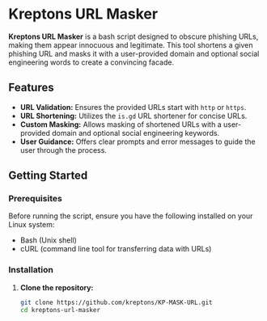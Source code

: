 # Kreptons URL Masker

**Kreptons URL Masker** is a bash script designed to obscure phishing URLs, making them appear innocuous and legitimate. This tool shortens a given phishing URL and masks it with a user-provided domain and optional social engineering words to create a convincing facade.

## Features

- **URL Validation:** Ensures the provided URLs start with `http` or `https`.
- **URL Shortening:** Utilizes the `is.gd` URL shortener for concise URLs.
- **Custom Masking:** Allows masking of shortened URLs with a user-provided domain and optional social engineering keywords.
- **User Guidance:** Offers clear prompts and error messages to guide the user through the process.

## Getting Started

### Prerequisites

Before running the script, ensure you have the following installed on your Linux system:

- Bash (Unix shell)
- cURL (command line tool for transferring data with URLs)

### Installation

1. **Clone the repository:**

   ```sh
   git clone https://github.com/kreptons/KP-MASK-URL.git
   cd kreptons-url-masker
